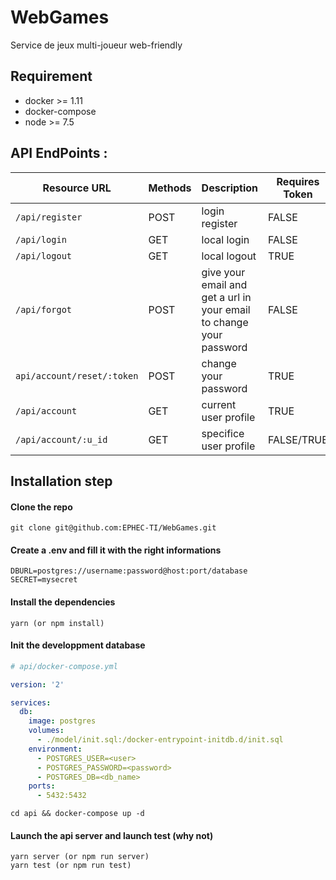 # WebGames
Service de jeux multi-joueur web-friendly

## Requirement
- docker >= 1.11
- docker-compose
- node >= 7.5

## API EndPoints :

| Resource URL | Methods | Description | Requires Token | More information |
| -------- | ------------- | --------- |--------------- | ---------------- |
| `/api/register` | POST | login register | FALSE | 
| `/api/login` | GET | local login | FALSE | 
| `/api/logout`| GET | local logout | TRUE |
| `/api/forgot` | POST | give your email and get a url in your email to change your password | FALSE |
| `api/account/reset/:token` | POST | change your password | TRUE | token is a reset token |
| `/api/account`| GET | current user profile | TRUE |
| `/api/account/:u_id` | GET | specifice user profile | FALSE/TRUE | public informations |

## Installation step

#### Clone the repo
```
git clone git@github.com:EPHEC-TI/WebGames.git
```

#### Create a .env and fill it with the right informations
```
DBURL=postgres://username:password@host:port/database
SECRET=mysecret
```

#### Install the dependencies
```
yarn (or npm install)
```

#### Init the developpment database
```yml
# api/docker-compose.yml

version: '2'

services:
  db:
    image: postgres
    volumes:
      - ./model/init.sql:/docker-entrypoint-initdb.d/init.sql
    environment:
      - POSTGRES_USER=<user>
      - POSTGRES_PASSWORD=<password>
      - POSTGRES_DB=<db_name>
    ports:
      - 5432:5432
```

```
cd api && docker-compose up -d
```

#### Launch the api server and launch test (why not)
```
yarn server (or npm run server)
yarn test (or npm run test)
```

